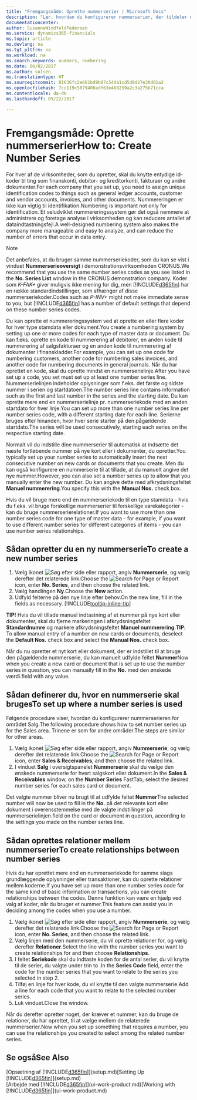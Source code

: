 ```yaml
---
title: "Fremgangsmåde: Oprette nummerserier | Microsoft Docs"
description: "Lær, hvordan du konfigurerer nummerserier, der tildeler entydige ID-koder til konti og dokumenter i Dynamics 365 for Financials."
documentationcenter: 
author: SusanneWindfeldPedersen
ms.service: dynamics365-financials
ms.topic: article
ms.devlang: na
ms.tgt_pltfrm: na
ms.workload: na
ms.search.keywords: numbers, numbering
ms.date: 06/02/2017
ms.author: solsen
ms.translationtype: HT
ms.sourcegitcommit: 81636fc2e661bd9b07c54da1cd5d0d27e30d01a2
ms.openlocfilehash: 7cc119c5879400adf63e468259a2c3a275b71cca
ms.contentlocale: da-dk
ms.lasthandoff: 09/22/2017

---
```

# <a name="how-to-create-number-series"></a><span data-ttu-id="c15f9-103">Fremgangsmåde: Oprette nummerserier</span><span class="sxs-lookup"><span data-stu-id="c15f9-103">How to: Create Number Series</span></span>
<span data-ttu-id="c15f9-104">For hver af de virksomheder, som du opretter, skal du knytte entydige id-koder til ting som finanskonti, debitor- og kreditorkonti, fakturaer og andre dokumenter.</span><span class="sxs-lookup"><span data-stu-id="c15f9-104">For each company that you set up, you need to assign unique identification codes to things such as general ledger accounts, customer and vendor accounts, invoices, and other documents.</span></span> <span data-ttu-id="c15f9-105">Nummereringen er ikke kun vigtig til identifikation.</span><span class="sxs-lookup"><span data-stu-id="c15f9-105">Numbering is important not only for identification.</span></span> <span data-ttu-id="c15f9-106">Et veludviklet nummereringssystem gør det også nemmere at administrere og foretage analyse i virksomheden og kan reducere antallet af dataindtastningsfejl.</span><span class="sxs-lookup"><span data-stu-id="c15f9-106">A well-designed numbering system also makes the company more manageable and easy to analyze, and can reduce the number of errors that occur in data entry.</span></span>

> [!NOTE]  
>   <span data-ttu-id="c15f9-107">Det anbefales, at du bruger samme nummerseriekoder, som du kan se vist i vinduet **Nummerserieoversigt** i demonstrationsvirksomheden CRONUS.</span><span class="sxs-lookup"><span data-stu-id="c15f9-107">We recommend that you use the same number series codes as you see listed in the **No. Series List** window in the CRONUS demonstration company.</span></span> <span data-ttu-id="c15f9-108">Koder som *K-FAK+* giver muligvis ikke mening for dig, men [!INCLUDE[d365fin](includes/d365fin_md.md)] har en række standardindstillinger, som afhænger af disse nummerseriekoder.</span><span class="sxs-lookup"><span data-stu-id="c15f9-108">Codes such as *P-INV+* might not make immediate sense to you, but [!INCLUDE[d365fin](includes/d365fin_md.md)] has a number of default settings that depend on these number series codes.</span></span>

<span data-ttu-id="c15f9-109">Du kan oprette et nummereringssystem ved at oprette en eller flere koder for hver type stamdata eller dokument.</span><span class="sxs-lookup"><span data-stu-id="c15f9-109">You create a numbering system by setting up one or more codes for each type of master data or document.</span></span> <span data-ttu-id="c15f9-110">Du kan f.eks. oprette en kode til nummerering af debitorer, en anden kode til nummerering af salgsfakturaer og en anden kode til nummerering af dokumenter i finanskladder.</span><span class="sxs-lookup"><span data-stu-id="c15f9-110">For example, you can set up one code for numbering customers, another code for numbering sales invoices, and another code for numbering documents in general journals.</span></span> <span data-ttu-id="c15f9-111">Når du har oprettet en kode, skal du oprette mindst en nummerserielinje.</span><span class="sxs-lookup"><span data-stu-id="c15f9-111">After you have set up a code, you set must set up at least one number series line.</span></span> <span data-ttu-id="c15f9-112">Nummerserielinjen indeholder oplysninger som f.eks. det første og sidste nummer i serien og startdatoen.</span><span class="sxs-lookup"><span data-stu-id="c15f9-112">The number series line contains information such as the first and last number in the series and the starting date.</span></span> <span data-ttu-id="c15f9-113">Du kan oprette mere end en nummerserielinje pr. nummerseriekode med en anden startdato for hver linje.</span><span class="sxs-lookup"><span data-stu-id="c15f9-113">You can set up more than one number series line per number series code, with a different starting date for each line.</span></span> <span data-ttu-id="c15f9-114">Serierne bruges efter hinanden, hvor hver serie starter på den pågældende startdato.</span><span class="sxs-lookup"><span data-stu-id="c15f9-114">The series will be used consecutively, starting each series on the respective starting date.</span></span>

<span data-ttu-id="c15f9-115">Normalt vil du indstille dine nummerserier til automatisk at indsætte det næste fortløbende nummer på nye kort eller i dokumenter, du opretter.</span><span class="sxs-lookup"><span data-stu-id="c15f9-115">You typically set up your number series to automatically insert the next consecutive number on new cards or documents that you create.</span></span> <span data-ttu-id="c15f9-116">Men du kan også konfigurere en nummerserie til at tillade, at du manuelt angive det nye nummer.</span><span class="sxs-lookup"><span data-stu-id="c15f9-116">However, you can also set a number series up to allow that you manually enter the new number.</span></span> <span data-ttu-id="c15f9-117">Du kan angive dette med afkrydsningsfeltet **Manuel nummerering**.</span><span class="sxs-lookup"><span data-stu-id="c15f9-117">You specify this with the **Manual Nos.** check box.</span></span>

<span data-ttu-id="c15f9-118">Hvis du vil bruge mere end én nummerseriekode til en type stamdata - hvis du f.eks. vil bruge forskellige nummerserier til forskellige varekategorier - kan du bruge nummerserierelationer.</span><span class="sxs-lookup"><span data-stu-id="c15f9-118">If you want to use more than one number series code for one type of master data - for example, if you want to use different number series for different categories of items - you can use number series relationships.</span></span>

## <a name="to-create-a-new-number-series"></a><span data-ttu-id="c15f9-119">Sådan opretter du en ny nummerserie</span><span class="sxs-lookup"><span data-stu-id="c15f9-119">To create a new number series</span></span>
1. <span data-ttu-id="c15f9-120">Vælg ikonet ![Søg efter side eller rapport](media/ui-search/search_small.png "Ikonet Søg efter side eller rapport"), angiv **Nummerserie**, og vælg derefter det relaterede link.</span><span class="sxs-lookup"><span data-stu-id="c15f9-120">Choose the ![Search for Page or Report](media/ui-search/search_small.png "Search for Page or Report icon") icon, enter **No. Series**, and then choose the related link.</span></span>
2. <span data-ttu-id="c15f9-121">Vælg handlingen **Ny**.</span><span class="sxs-lookup"><span data-stu-id="c15f9-121">Choose the **New** action.</span></span>
3. <span data-ttu-id="c15f9-122">Udfyld felterne på den nye linje efter behov.</span><span class="sxs-lookup"><span data-stu-id="c15f9-122">On the new line, fill in the fields as necessary.</span></span> [!INCLUDE[tooltip-inline-tip](includes/tooltip-inline-tip_md.md)]

<span data-ttu-id="c15f9-123">**TIP!** Hvis du vil tillade manuel indtastning af et nummer på nye kort eller dokumenter, skal du fjerne markeringen i afkrydsningsfeltet **Standardnumre** og markere afkrydsningsfeltet **Manuel nummerering**.</span><span class="sxs-lookup"><span data-stu-id="c15f9-123">**TIP**: To allow manual entry of a number on new cards or documents, deselect the **Default Nos.** check box and select the **Manual Nos.** check box.</span></span>

<span data-ttu-id="c15f9-124">Når du nu opretter et nyt kort eller dokument, der er indstillet til at bruge den pågældende nummerserie, du kan manuelt udfylde feltet **Nummer**</span><span class="sxs-lookup"><span data-stu-id="c15f9-124">Now when you create a new card or document that is set up to use the number series in question, you can manually fill in the **No.**</span></span> <span data-ttu-id="c15f9-125">med den ønskede værdi.</span><span class="sxs-lookup"><span data-stu-id="c15f9-125">field with any value.</span></span>  

## <a name="to-set-up-where-a-number-series-is-used"></a><span data-ttu-id="c15f9-126">Sådan definerer du, hvor en nummerserie skal bruges</span><span class="sxs-lookup"><span data-stu-id="c15f9-126">To set up where a number series is used</span></span>
<span data-ttu-id="c15f9-127">Følgende procedure viser, hvordan du konfigurerer nummerserieren for området Salg.</span><span class="sxs-lookup"><span data-stu-id="c15f9-127">The following procedure shows how to set number series up for the Sales area.</span></span> <span data-ttu-id="c15f9-128">Trinene er som for andre områder.</span><span class="sxs-lookup"><span data-stu-id="c15f9-128">The steps are similar for other areas.</span></span>
1. <span data-ttu-id="c15f9-129">Vælg ikonet ![Søg efter side eller rapport](media/ui-search/search_small.png "Ikonet Søg efter side eller rapport"), angiv **Nummerserie**, og vælg derefter det relaterede link.</span><span class="sxs-lookup"><span data-stu-id="c15f9-129">Choose the ![Search for Page or Report](media/ui-search/search_small.png "Search for Page or Report icon") icon, enter **Sales & Receivables**, and then choose the related link.</span></span>
2. <span data-ttu-id="c15f9-130">I vinduet **Salg** i oversigtspanelet **Nummerserie** skal du vælge den ønskede nummerserie for hvert salgskort eller dokument.</span><span class="sxs-lookup"><span data-stu-id="c15f9-130">In the **Sales & Receivables** window, on the **Number Series** FastTab, select the desired number series for each sales card or document.</span></span>

<span data-ttu-id="c15f9-131">Det valgte nummer bliver nu brugt til at udfylde feltet **Nummer**</span><span class="sxs-lookup"><span data-stu-id="c15f9-131">The selected number will now be used to fill in the **No.**</span></span> <span data-ttu-id="c15f9-132">på det relevante kort eller dokument i overensstemmelse med de valgte indstillinger på nummerserielinjen.</span><span class="sxs-lookup"><span data-stu-id="c15f9-132">field on the card or document in question, according to the settings you made on the number series line.</span></span>

## <a name="to-create-relationships-between-number-series"></a><span data-ttu-id="c15f9-133">Sådan oprettes relationer mellem nummerserier</span><span class="sxs-lookup"><span data-stu-id="c15f9-133">To create relationships between number series</span></span>
<span data-ttu-id="c15f9-134">Hvis du har oprettet mere end en nummerseriekode for samme slags grundlæggende oplysninger eller transaktioner, kan du oprette relationer mellem koderne.</span><span class="sxs-lookup"><span data-stu-id="c15f9-134">If you have set up more than one number series code for the same kind of basic information or transactions, you can create relationships between the codes.</span></span> <span data-ttu-id="c15f9-135">Denne funktion kan være en hjælp ved valg af koder, når du bruger et nummer.</span><span class="sxs-lookup"><span data-stu-id="c15f9-135">This feature can assist you in deciding among the codes when you use a number.</span></span>

1. <span data-ttu-id="c15f9-136">Vælg ikonet ![Søg efter side eller rapport](media/ui-search/search_small.png "Ikonet Søg efter side eller rapport"), angiv **Nummerserie**, og vælg derefter det relaterede link.</span><span class="sxs-lookup"><span data-stu-id="c15f9-136">Choose the ![Search for Page or Report](media/ui-search/search_small.png "Search for Page or Report icon") icon, enter **No. Series**, and then choose the related link.</span></span>
2. <span data-ttu-id="c15f9-137">Vælg linjen med den nummerserie, du vil oprette relationer for, og vælg derefter **Relationer**.</span><span class="sxs-lookup"><span data-stu-id="c15f9-137">Select the line with the number series you want to create relationships for and then choose **Relationships**.</span></span>
3. <span data-ttu-id="c15f9-138">I feltet **Seriekode** skal du indtaste koden for de antal serier, du vil knytte til de serier, du valgte under trin to .</span><span class="sxs-lookup"><span data-stu-id="c15f9-138">In the **Series Code** field, enter the code for the number series that you want to relate to the series you selected in step 2.</span></span>
4. <span data-ttu-id="c15f9-139">Tilføj en linje for hver kode, du vil knytte til den valgte nummerserie.</span><span class="sxs-lookup"><span data-stu-id="c15f9-139">Add a line for each code that you want to relate to the selected number series.</span></span>
5. <span data-ttu-id="c15f9-140">Luk vinduet.</span><span class="sxs-lookup"><span data-stu-id="c15f9-140">Close the window.</span></span>

<span data-ttu-id="c15f9-141">Når du derefter opretter noget, der kræver et nummer, kan du bruge de relationer, du har oprettet, til at vælge mellem de relaterede nummerserier.</span><span class="sxs-lookup"><span data-stu-id="c15f9-141">Now when you set up something that requires a number, you can use the relationships you created to select among the related number series.</span></span>

## <a name="see-also"></a><span data-ttu-id="c15f9-142">Se også</span><span class="sxs-lookup"><span data-stu-id="c15f9-142">See Also</span></span>
<span data-ttu-id="c15f9-143">[Opsætning af [!INCLUDE[d365fin](includes/d365fin_md.md)]](setup.md)</span><span class="sxs-lookup"><span data-stu-id="c15f9-143">[Setting Up [!INCLUDE[d365fin](includes/d365fin_md.md)]](setup.md)</span></span>  
<span data-ttu-id="c15f9-144">[Arbejde med [!INCLUDE[d365fin](includes/d365fin_md.md)]](ui-work-product.md)</span><span class="sxs-lookup"><span data-stu-id="c15f9-144">[Working with [!INCLUDE[d365fin](includes/d365fin_md.md)]](ui-work-product.md)</span></span>  

